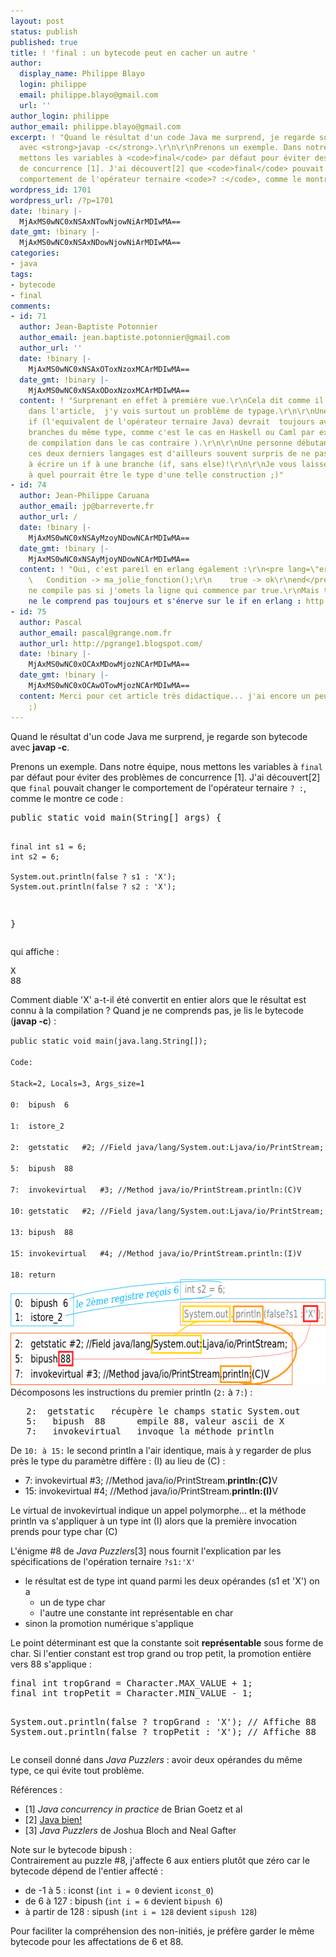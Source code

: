```yaml
---
layout: post
status: publish
published: true
title: ! 'final : un bytecode peut en cacher un autre '
author:
  display_name: Philippe Blayo
  login: philippe
  email: philippe.blayo@gmail.com
  url: ''
author_login: philippe
author_email: philippe.blayo@gmail.com
excerpt: ! "Quand le résultat d'un code Java me surprend, je regarde son bytecode
  avec <strong>javap -c</strong>.\r\n\r\nPrenons un exemple. Dans notre équipe, nous
  mettons les variables à <code>final</code> par défaut pour éviter des problèmes
  de concurrence [1]. J'ai découvert[2] que <code>final</code> pouvait changer le
  comportement de l'opérateur ternaire <code>? :</code>, comme le montre ce code :"
wordpress_id: 1701
wordpress_url: /?p=1701
date: !binary |-
  MjAxMS0wNC0xNSAxNTowNjowNiArMDIwMA==
date_gmt: !binary |-
  MjAxMS0wNC0xNSAxNDowNjowNiArMDIwMA==
categories:
- java
tags:
- bytecode
- final
comments:
- id: 71
  author: Jean-Baptiste Potonnier
  author_email: jean.baptiste.potonnier@gmail.com
  author_url: ''
  date: !binary |-
    MjAxMS0wNC0xNSAxOToxNzoxMCArMDIwMA==
  date_gmt: !binary |-
    MjAxMS0wNC0xNSAxODoxNzoxMCArMDIwMA==
  content: ! "Surprenant en effet à première vue.\r\nCela dit comme il est suggéré
    dans l'article,  j'y vois surtout un problème de typage.\r\n\r\nUne expression
    if (l'equivalent de l'opérateur ternaire Java) devrait  toujours avoir ses deux
    branches du même type, comme c'est le cas en Haskell ou Caml par exemple (erreur
    de compilation dans le cas contraire ).\r\n\r\nUne personne débutant dans un de
    ces deux derniers langages est d'ailleurs souvent surpris de ne pas être autorisé
    à écrire un if à une branche (if, sans else)!\r\n\r\nJe vous laisse réfléchir
    à quel pourrait être le type d'une telle construction ;)"
- id: 74
  author: Jean-Philippe Caruana
  author_email: jp@barreverte.fr
  author_url: /
  date: !binary |-
    MjAxMS0wNC0xNSAyMzoyNDowNCArMDIwMA==
  date_gmt: !binary |-
    MjAxMS0wNC0xNSAyMjoyNDowNCArMDIwMA==
  content: ! "Oui, c'est pareil en erlang également :\r\n<pre lang=\"erlang\">if\r\n
    \   Condition -> ma_jolie_fonction();\r\n    true -> ok\r\nend</pre>\r\nLe code
    ne compile pas si j'omets la ligne qui commence par true.\r\nMais tout le monde
    ne le comprend pas toujours et s'énerve sur le if en erlang : http://damienkatz.net/2008/03/what_sucks_abou.html"
- id: 75
  author: Pascal
  author_email: pascal@grange.nom.fr
  author_url: http://pgrange1.blogspot.com/
  date: !binary |-
    MjAxMS0wNC0xOCAxMDowMjozNCArMDIwMA==
  date_gmt: !binary |-
    MjAxMS0wNC0xOCAwOTowMjozNCArMDIwMA==
  content: Merci pour cet article très didactique... j'ai encore un peu mal au crane
    ;)
---
```

<p>Quand le résultat d'un code Java me surprend, je regarde son bytecode avec <strong>javap -c</strong>.</p>
<p>Prenons un exemple. Dans notre équipe, nous mettons les variables à <code>final</code> par défaut pour éviter des problèmes de concurrence [1]. J'ai découvert[2] que <code>final</code> pouvait changer le comportement de l'opérateur ternaire <code>? :</code>, comme le montre ce code :<a id="more"></a><a id="more-1701"></a></p>
<pre lang="java">public static void main(String[] args) {

    final int s1 = 6;
    int s2 = 6;

    System.out.println(false ? s1 : 'X');
    System.out.println(false ? s2 : 'X');
}</pre>
<p>qui affiche :</p>
<pre>X
88</pre>
<p>Comment diable 'X' a-t-il été convertit en entier alors que le résultat est connu à la compilation ? Quand je ne comprends pas, je lis le bytecode (<strong>javap -c</strong>) :</p>
<p><code>public static void main(java.lang.String[]);<br />
Code:<br />
Stack=2, Locals=3, Args_size=1<br />
0:	bipush	6<br />
1:	istore_2<br />
2:	getstatic	#2; //Field java/lang/System.out:Ljava/io/PrintStream;<br />
5:	bipush	88<br />
7:	invokevirtual	#3; //Method java/io/PrintStream.println:(C)V<br />
10:	getstatic	#2; //Field java/lang/System.out:Ljava/io/PrintStream;<br />
13:	bipush	88<br />
15:	invokevirtual	#4; //Method java/io/PrintStream.println:(I)V<br />
18:	return</code><br />
<a href="/images/bytecodePhilippeBlayo22.png"><img class="alignnone size-full wp-image-1794" title="bytecodePhilippeBlayo" src="/images/bytecodePhilippeBlayo22.png" alt="" width="573" height="169" /></a>Décomposons les instructions du premier println (<code>2:</code> à <code>7:</code>) :</p>
<pre>   2:	getstatic	récupère le champs static System.out
   5:	bipush	88      empile 88, valeur ascii de X
   7:	invokevirtual   invoque la méthode println</pre>
<p>De <code>10: à 15:</code> le second println a l'air identique, mais à y regarder de plus près le type du paramètre diffère : (I) au lieu de (C) :</p>
<ul>
<li>7:  invokevirtual #3; //Method java/io/PrintStream.<strong>println:(C)</strong>V</li>
<li>15: invokevirtual	#4; //Method java/io/PrintStream.<strong>println:(I)</strong>V</li>
</ul>
<p>Le virtual de invokevirtual indique un appel polymorphe... et la méthode println va s'appliquer à un type int (I) alors que la première invocation prends pour type char (C)</p>
<p>L'énigme #8 de <em>Java Puzzlers</em>[3] nous fournit l'explication par les spécifications de l'opération ternaire <code lang="java">?s1:'X'</code></p>
<ul>
<li>le résultat est de type int quand parmi les deux opérandes (s1 et 'X') on a
<ul>
<li>un de type char</li>
<li>l'autre une constante int représentable en char</li>
</ul>
</li>
<li>sinon la promotion numérique s'applique</li>
</ul>
<p>Le point déterminant est que la constante soit <strong>représentable</strong> sous forme de char. Si l'entier constant est trop grand ou trop petit, la promotion entière vers 88 s'applique :</p>
<pre lang="java">final int tropGrand = Character.MAX_VALUE + 1;
final int tropPetit = Character.MIN_VALUE - 1;

System.out.println(false ? tropGrand : 'X');     // Affiche 88
System.out.println(false ? tropPetit : 'X');     // Affiche 88</pre>
<p>Le conseil donné dans <em>Java Puzzlers</em> : avoir deux opérandes du même type, ce qui évite tout problème.</p>
<p>Références :</p>
<ul>
<li>[1] <em>Java concurrency in practice</em> de Brian Goetz et al</li>
<li>[2] <a href="http://blog.javabien.net">Java bien!</a></li>
<li>[3] <em>Java Puzzlers</em> de Joshua Bloch and Neal Gafter</li>
</ul>
<p>Note sur le bytecode bipush :<br />
Contrairement au puzzle #8, j'affecte 6 aux entiers plutôt que zéro car le bytecode dépend de l'entier affecté :</p>
<ul>
<li>de -1 à 5 : iconst (<code>int i = 0</code> devient <code>iconst_0</code>)</li>
<li>de 6 à 127 : bipush (<code>int i = 6</code> devient <code>bipush 6</code>)</li>
<li>à partir de 128 : sipush (<code>int i = 128</code> devient <code>sipush 128</code>)</li>
</ul>
<p>Pour faciliter la compréhension des non-initiés, je préfère garder le même bytecode pour les affectations de 6 et 88.</p>
